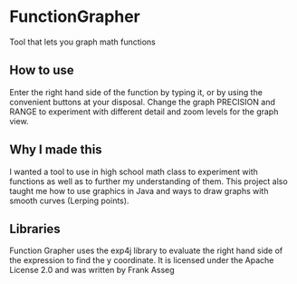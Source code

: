 # FunctionGrapher
Tool that lets you graph math functions

## How to use
Enter the right hand side of the function by typing it, or by using the convenient buttons at your disposal.
Change the graph PRECISION and RANGE to experiment with different detail and zoom levels for the graph view.

## Why I made this
I wanted a tool to use in high school math class to experiment with functions as well as to further my understanding of them.
This project also taught me how to use graphics in Java and ways to draw graphs with smooth curves (Lerping points).

## Libraries
Function Grapher uses the exp4j library to evaluate the right hand side of the expression to find the y coordinate.
It is licensed under the Apache License 2.0 and was written by Frank Asseg


